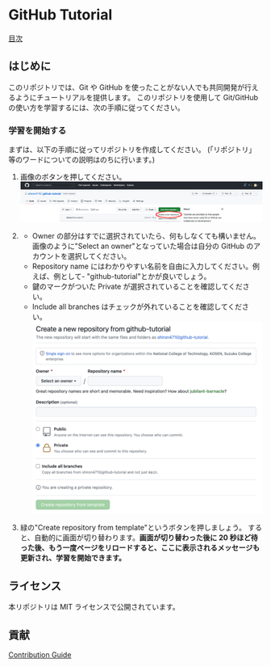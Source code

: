 # GitHub Tutorial

[目次](/contents.md)

## はじめに

このリポジトリでは、Git や GitHub を使ったことがない人でも共同開発が行えるようにチュートリアルを提供します。
このリポジトリを使用して Git/GitHub の使い方を学習するには、次の手順に従ってください。

### 学習を開始する

まずは、以下の手順に従ってリポジトリを作成してください。
(「リポジトリ」等のワードについての説明はのちに行います。)

1. 画像のボタンを押してください。
   ![Create repository](/docs/README/imgs/create-repo1.png)

1. - Owner の部分はすでに選択されていたら、何もしなくても構いません。画像のように"Select an owner"となっていた場合は自分の GitHub のアカウントを選択してください。
   - Repository name にはわかりやすい名前を自由に入力してください。例えば、例として- "github-tutorial"とかが良いでしょう。
   - 鍵のマークがついた Private が選択されていることを確認してください。
   - Include all branches はチェックが外れていることを確認してください。
     ![Create repository](/docs/README/imgs/create-repo2.png)
1. 緑の"Create repository from template"というボタンを押しましょう。
   すると、自動的に画面が切り替わります。**画面が切り替わった後に 20 秒ほど待った後、もう一度ページをリロードすると、ここに表示されるメッセージも更新され、学習を開始できます。**

## ライセンス

本リポジトリは MIT ライセンスで公開されています。

## 貢献

[Contribution Guide](/CONTRIBUTING.md)

